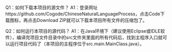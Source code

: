 Q1：如何下载本项目的源文件？
A1：登录网址https://github.com/Cogode/ChineseNaturalLanguageProcess，点击Code下载图标，再点击Download ZIP就可以下载本项目所有文件的压缩包了。

Q2：如何运行本项目的源代码？
A1：在Java环境下（建议使用Eclipse或IDLE软件），编译完项目文件目录中的src文件夹里面的所有代码后，找到主程序入口就可以运行项目代码了（本项目的主程序位于src.main.MainClass.java）。